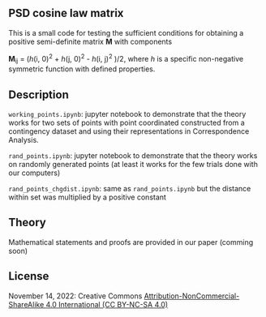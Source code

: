 ## PSD cosine law matrix
This is a small code for testing the sufficient conditions for obtaining a positive semi-definite matrix **M** with components

**M**<sub>ij</sub> = (*h*(i, 0)<sup>2</sup> + *h*(j, 0)<sup>2</sup>  - *h*(i, j)<sup>2</sup> )/2, where *h* is a specific non-negative symmetric function with defined properties.

## Description
`working_points.ipynb`: jupyter notebook to demonstrate that the theory works for two sets of points with point coordinated constructed from a contingency dataset and using their representations in Correspondence Analysis.

`rand_points.ipynb`: jupyter notebook to demonstrate that the theory works on randomly generated points (at least it works for the few trials done with our computers)

`rand_points_chgdist.ipynb`: same as `rand_points.ipynb` but the distance within set was multiplied by a positive constant

## Theory
Mathematical statements and proofs are provided in our paper (comming soon)

## License
November 14, 2022: Creative Commons [Attribution-NonCommercial-ShareAlike 4.0 International (CC BY-NC-SA 4.0)](https://creativecommons.org/licenses/by-nc-sa/4.0/)
